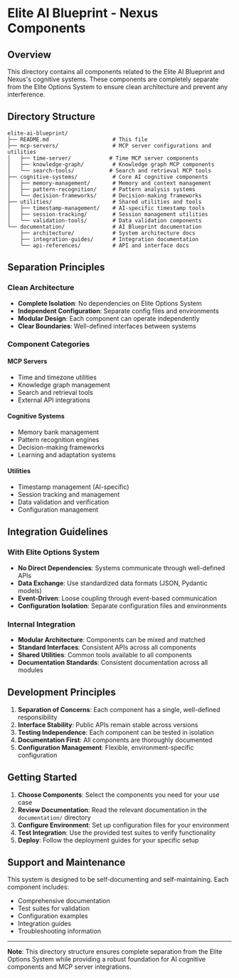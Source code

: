 # Elite AI Blueprint - Nexus Components

## Overview

This directory contains all components related to the Elite AI Blueprint and Nexus's cognitive systems. These components are completely separate from the Elite Options System to ensure clean architecture and prevent any interference.

## Directory Structure

```
elite-ai-blueprint/
├── README.md                    # This file
├── mcp-servers/                 # MCP server configurations and utilities
│   ├── time-server/            # Time MCP server components
│   ├── knowledge-graph/         # Knowledge graph MCP components
│   └── search-tools/           # Search and retrieval MCP tools
├── cognitive-systems/           # Core AI cognitive components
│   ├── memory-management/       # Memory and context management
│   ├── pattern-recognition/     # Pattern analysis systems
│   └── decision-frameworks/     # Decision-making frameworks
├── utilities/                   # Shared utilities and tools
│   ├── timestamp-management/    # AI-specific timestamp tools
│   ├── session-tracking/        # Session management utilities
│   └── validation-tools/        # Data validation components
└── documentation/               # AI Blueprint documentation
    ├── architecture/            # System architecture docs
    ├── integration-guides/      # Integration documentation
    └── api-references/          # API and interface docs
```

## Separation Principles

### Clean Architecture
- **Complete Isolation**: No dependencies on Elite Options System
- **Independent Configuration**: Separate config files and environments
- **Modular Design**: Each component can operate independently
- **Clear Boundaries**: Well-defined interfaces between systems

### Component Categories

#### MCP Servers
- Time and timezone utilities
- Knowledge graph management
- Search and retrieval tools
- External API integrations

#### Cognitive Systems
- Memory bank management
- Pattern recognition engines
- Decision-making frameworks
- Learning and adaptation systems

#### Utilities
- Timestamp management (AI-specific)
- Session tracking and management
- Data validation and verification
- Configuration management

## Integration Guidelines

### With Elite Options System
- **No Direct Dependencies**: Systems communicate through well-defined APIs
- **Data Exchange**: Use standardized data formats (JSON, Pydantic models)
- **Event-Driven**: Loose coupling through event-based communication
- **Configuration Isolation**: Separate configuration files and environments

### Internal Integration
- **Modular Architecture**: Components can be mixed and matched
- **Standard Interfaces**: Consistent APIs across all components
- **Shared Utilities**: Common tools available to all components
- **Documentation Standards**: Consistent documentation across all modules

## Development Principles

1. **Separation of Concerns**: Each component has a single, well-defined responsibility
2. **Interface Stability**: Public APIs remain stable across versions
3. **Testing Independence**: Each component can be tested in isolation
4. **Documentation First**: All components are thoroughly documented
5. **Configuration Management**: Flexible, environment-specific configuration

## Getting Started

1. **Choose Components**: Select the components you need for your use case
2. **Review Documentation**: Read the relevant documentation in the `documentation/` directory
3. **Configure Environment**: Set up configuration files for your environment
4. **Test Integration**: Use the provided test suites to verify functionality
5. **Deploy**: Follow the deployment guides for your specific setup

## Support and Maintenance

This system is designed to be self-documenting and self-maintaining. Each component includes:
- Comprehensive documentation
- Test suites for validation
- Configuration examples
- Integration guides
- Troubleshooting information

---

**Note**: This directory structure ensures complete separation from the Elite Options System while providing a robust foundation for AI cognitive components and MCP server integrations.
